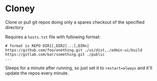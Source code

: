 # Cloney

Clone or pull git repos doing only a spares checkout of the specified directory

Requires a `hosts.txt` file with following format:

```
# format is REPO DIR1[,DIR2]...[,DIRn]
https://github.com/foo/onething.git ./ui/dist,./admin-ui/build
https://gitlab.com/bar/something.git ./public
...
```

Sleeps for a minute after running, so just set it to `restart=always` and it'll update the repos every minute.

